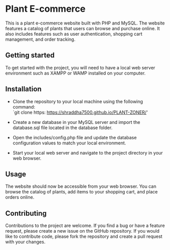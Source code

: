 # Plant E-commerce
This is a plant e-commerce website built with PHP and MySQL. The website features a catalog of plants that users can browse and purchase online. It also includes features such as user authentication, shopping cart management, and order tracking.

## Getting started
To get started with the project, you will need to have a local web server environment such as XAMPP or WAMP installed on your computer.

## Installation
* Clone the repository to your local machine using the following command:<br/>
  `git clone https: https://shraddha7500.github.io/PLANT-ZONER/'
* Create a new database in your MySQL server and import the database.sql file located in the database folder.

* Open the includes/config.php file and update the database configuration values to match your local environment.

* Start your local web server and navigate to the project directory in your web browser.

## Usage
The website should now be accessible from your web browser. You can browse the catalog of plants, add items to your shopping cart, and place orders online.

## Contributing

Contributions to the project are welcome. If you find a bug or have a feature request, please create a new issue on the GitHub repository. If you would like to contribute code, please fork the repository and create a pull request with your changes.
